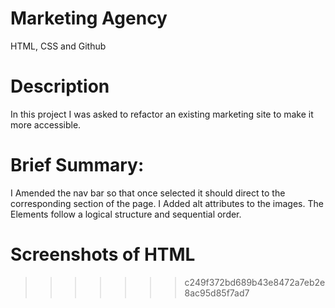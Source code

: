 # Marketing Agency

HTML, CSS and Github

# Description

In this project I was asked to refactor an existing marketing site to make it more accessible.

# Brief Summary:

I Amended the nav bar so that once selected it should direct to the corresponding section of the page.
I Added alt attributes to the images.
The Elements follow a logical structure and sequential order.

# Screenshots of HTML

> > > > > > > c249f372bd689b43e8472a7eb2e8ac95d85f7ad7
